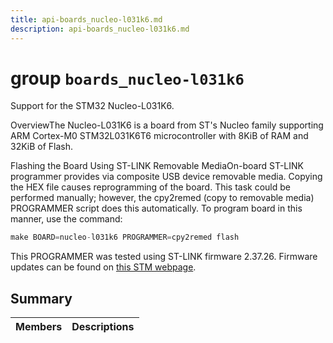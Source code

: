 ```yaml
---
title: api-boards_nucleo-l031k6.md
description: api-boards_nucleo-l031k6.md
---
```

# group `boards_nucleo-l031k6` 

Support for the STM32 Nucleo-L031K6.

OverviewThe Nucleo-L031K6 is a board from ST's Nucleo family supporting ARM Cortex-M0 STM32L031K6T6 microcontroller with 8KiB of RAM and 32KiB of Flash.

Flashing the Board Using ST-LINK Removable MediaOn-board ST-LINK programmer provides via composite USB device removable media. Copying the HEX file causes reprogramming of the board. This task could be performed manually; however, the cpy2remed (copy to removable media) PROGRAMMER script does this automatically. To program board in this manner, use the command: 
```cpp
make BOARD=nucleo-l031k6 PROGRAMMER=cpy2remed flash
```
This PROGRAMMER was tested using ST-LINK firmware 2.37.26. Firmware updates can be found on [this STM webpage](https://www.st.com/en/development-tools/stsw-link007.html).

## Summary

 Members                        | Descriptions                                
--------------------------------|---------------------------------------------

